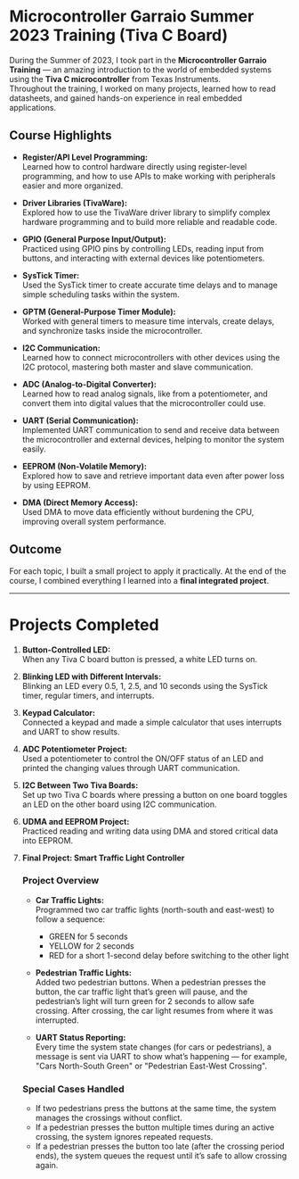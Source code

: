 # Microcontroller Garraio Summer 2023 Training (Tiva C Board)

During the Summer of 2023, I took part in the **Microcontroller Garraio Training** — an amazing introduction to the world of embedded systems using the **Tiva C microcontroller** from Texas Instruments.  
Throughout the training, I worked on many projects, learned how to read datasheets, and gained hands-on experience in real embedded applications.

## Course Highlights

- **Register/API Level Programming:**  
  Learned how to control hardware directly using register-level programming, and how to use APIs to make working with peripherals easier and more organized.

- **Driver Libraries (TivaWare):**  
  Explored how to use the TivaWare driver library to simplify complex hardware programming and to build more reliable and readable code.

- **GPIO (General Purpose Input/Output):**  
  Practiced using GPIO pins by controlling LEDs, reading input from buttons, and interacting with external devices like potentiometers.

- **SysTick Timer:**  
  Used the SysTick timer to create accurate time delays and to manage simple scheduling tasks within the system.

- **GPTM (General-Purpose Timer Module):**  
  Worked with general timers to measure time intervals, create delays, and synchronize tasks inside the microcontroller.

- **I2C Communication:**  
  Learned how to connect microcontrollers with other devices using the I2C protocol, mastering both master and slave communication.

- **ADC (Analog-to-Digital Converter):**  
  Learned how to read analog signals, like from a potentiometer, and convert them into digital values that the microcontroller could use.

- **UART (Serial Communication):**  
  Implemented UART communication to send and receive data between the microcontroller and external devices, helping to monitor the system easily.

- **EEPROM (Non-Volatile Memory):**  
  Explored how to save and retrieve important data even after power loss by using EEPROM.

- **DMA (Direct Memory Access):**  
  Used DMA to move data efficiently without burdening the CPU, improving overall system performance.

## Outcome

For each topic, I built a small project to apply it practically. At the end of the course, I combined everything I learned into a **final integrated project**.

---

# Projects Completed

1. **Button-Controlled LED:**  
   When any Tiva C board button is pressed, a white LED turns on.

2. **Blinking LED with Different Intervals:**  
   Blinking an LED every 0.5, 1, 2.5, and 10 seconds using the SysTick timer, regular timers, and interrupts.

3. **Keypad Calculator:**  
   Connected a keypad and made a simple calculator that uses interrupts and UART to show results.

4. **ADC Potentiometer Project:**  
   Used a potentiometer to control the ON/OFF status of an LED and printed the changing values through UART communication.

5. **I2C Between Two Tiva Boards:**  
   Set up two Tiva C boards where pressing a button on one board toggles an LED on the other board using I2C communication.

6. **UDMA and EEPROM Project:**  
   Practiced reading and writing data using DMA and stored critical data into EEPROM.

7. **Final Project: Smart Traffic Light Controller**

   ### Project Overview

   - **Car Traffic Lights:**  
     Programmed two car traffic lights (north-south and east-west) to follow a sequence:  
     - GREEN for 5 seconds  
     - YELLOW for 2 seconds  
     - RED for a short 1-second delay before switching to the other light

   - **Pedestrian Traffic Lights:**  
     Added two pedestrian buttons. When a pedestrian presses the button, the car traffic light that’s green will pause, and the pedestrian’s light will turn green for 2 seconds to allow safe crossing. After crossing, the car light resumes from where it was interrupted.

   - **UART Status Reporting:**  
     Every time the system state changes (for cars or pedestrians), a message is sent via UART to show what’s happening — for example, "Cars North-South Green" or "Pedestrian East-West Crossing".

   ### Special Cases Handled

   - If two pedestrians press the buttons at the same time, the system manages the crossings without conflict.
   - If a pedestrian presses the button multiple times during an active crossing, the system ignores repeated requests.
   - If a pedestrian presses the button too late (after the crossing period ends), the system queues the request until it’s safe to allow crossing again.
